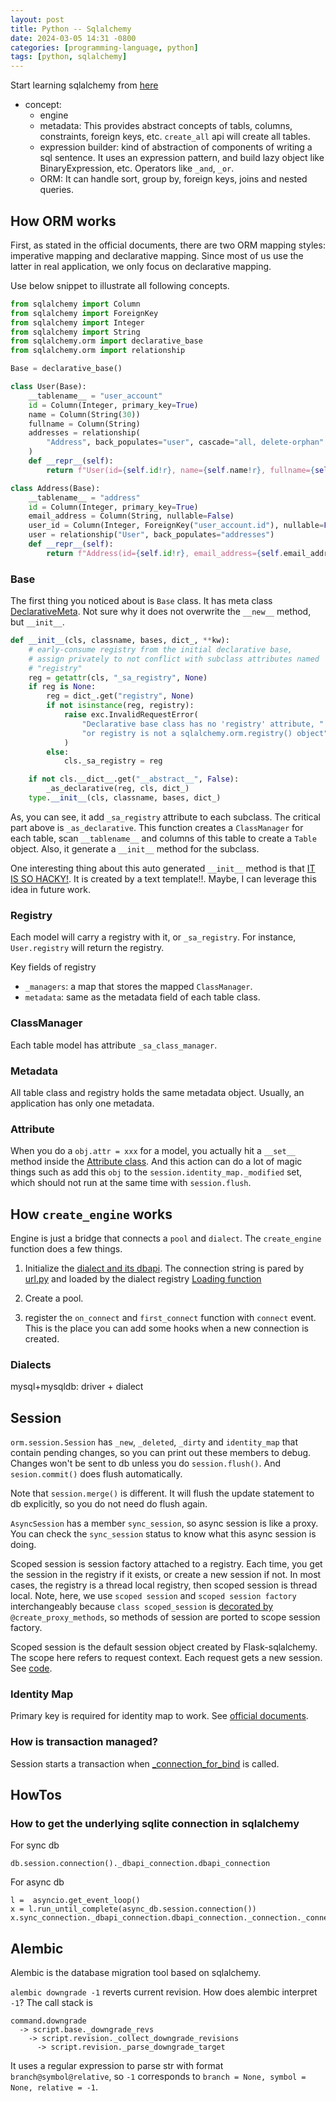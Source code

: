 ```yaml
---
layout: post
title: Python -- Sqlalchemy
date: 2024-03-05 14:31 -0800
categories: [programming-language, python]
tags: [python, sqlalchemy]
---
```


Start learning sqlalchemy from
[here](https://docs.sqlalchemy.org/en/14/tutorial/index.html)

- concept:
  - engine
  - metadata: This provides abstract concepts of tabls, columns, constraints,
    foreign keys, etc. `create_all` api will create all tables.
  - expression builder: kind of abstraction of components of writing a sql
    sentence. It uses an expression pattern, and build lazy object like
    BinaryExpression, etc. Operators like `_and`, `_or`.
  - ORM: It can handle sort, group by, foreign keys, joins and nested queries.

## How ORM works

First, as stated in the official documents, there are two ORM mapping styles:
imperative mapping and declarative mapping. Since most of us use the latter in
real application, we only focus on declarative mapping.

Use below snippet to illustrate all following concepts.

```python
from sqlalchemy import Column
from sqlalchemy import ForeignKey
from sqlalchemy import Integer
from sqlalchemy import String
from sqlalchemy.orm import declarative_base
from sqlalchemy.orm import relationship

Base = declarative_base()

class User(Base):
    __tablename__ = "user_account"
    id = Column(Integer, primary_key=True)
    name = Column(String(30))
    fullname = Column(String)
    addresses = relationship(
        "Address", back_populates="user", cascade="all, delete-orphan"
    )
    def __repr__(self):
        return f"User(id={self.id!r}, name={self.name!r}, fullname={self.fullname!r})"

class Address(Base):
    __tablename__ = "address"
    id = Column(Integer, primary_key=True)
    email_address = Column(String, nullable=False)
    user_id = Column(Integer, ForeignKey("user_account.id"), nullable=False)
    user = relationship("User", back_populates="addresses")
    def __repr__(self):
        return f"Address(id={self.id!r}, email_address={self.email_address!r})"
```

### Base

The first thing you noticed about is `Base` class. It has meta class
[DeclarativeMeta](https://github.com/sqlalchemy/sqlalchemy/blob/ab42b0e3d98386c8a13edea3206ef43f018de3b6/lib/sqlalchemy/orm/decl_api.py#L55).
Not sure why it does not overwrite the `__new__` method, but `__init__`.

```python
def __init__(cls, classname, bases, dict_, **kw):
    # early-consume registry from the initial declarative base,
    # assign privately to not conflict with subclass attributes named
    # "registry"
    reg = getattr(cls, "_sa_registry", None)
    if reg is None:
        reg = dict_.get("registry", None)
        if not isinstance(reg, registry):
            raise exc.InvalidRequestError(
                "Declarative base class has no 'registry' attribute, "
                "or registry is not a sqlalchemy.orm.registry() object"
            )
        else:
            cls._sa_registry = reg

    if not cls.__dict__.get("__abstract__", False):
        _as_declarative(reg, cls, dict_)
    type.__init__(cls, classname, bases, dict_)
```

As, you can see, it add `_sa_registry` attribute to each subclass. The critical
part above is `_as_declarative`. This function creates a `ClassManager` for
each table, scan `__tablename__` and columns of this table to create a `Table`
object. Also, it generate a `__init__` method for the subclass.

One interesting thing about this auto generated `__init__` method is that
[IT IS SO HACKY!](https://github.com/sqlalchemy/sqlalchemy/blob/ab42b0e3d98386c8a13edea3206ef43f018de3b6/lib/sqlalchemy/orm/instrumentation.py#L620-L627).
It is created by a text template!!. Maybe, I can leverage this idea in future
work.

### Registry

Each model will carry a registry with it, or `_sa_registry`. For instance,
`User.registry` will return the registry.

Key fields of registry

- `_managers`: a map that stores the mapped `ClassManager`.
- `metadata`: same as the metadata field of each table class.

### ClassManager

Each table model has attribute `_sa_class_manager`.

### Metadata

All table class and registry holds the same metadata object. Usually, an
application has only one metadata.

### Attribute

When you do a `obj.attr = xxx` for a model, you actually hit a `__set__` method
inside the
[Attribute class](https://github.com/sqlalchemy/sqlalchemy/blob/ab42b0e3d98386c8a13edea3206ef43f018de3b6/lib/sqlalchemy/orm/attributes.py#L458).
And this action can do a lot of magic things such as add this `obj` to the
`session.identity_map._modified` set, which should not run at the same time
with `session.flush`.

## How `create_engine` works

Engine is just a bridge that connects a `pool` and `dialect`. The
`create_engine` function does a few things.

1. Initialize the
   [dialect and its dbapi](https://github.com/sqlalchemy/sqlalchemy/blob/ab42b0e3d98386c8a13edea3206ef43f018de3b6/lib/sqlalchemy/engine/create.py#L545).
   The connection string is pared by
   [url.py](https://github.com/sqlalchemy/sqlalchemy/blob/ab42b0e3d98386c8a13edea3206ef43f018de3b6/lib/sqlalchemy/engine/url.py#L661)
   and loaded by the dialect registry
   [Loading function](https://github.com/sqlalchemy/sqlalchemy/blob/ab42b0e3d98386c8a13edea3206ef43f018de3b6/lib/sqlalchemy/dialects/__init__.py#L22)

2. Create a pool.

3. register the `on_connect` and `first_connect` function with `connect` event.
   This is the place you can add some hooks when a new connection is created.

### Dialects

mysql+mysqldb: driver + dialect

## Session

`orm.session.Session` has `_new`, `_deleted`, `_dirty` and `identity_map` that
contain pending changes, so you can print out these members to debug. Changes
won't be sent to db unless you do `session.flush()`. And `sesion.commit()` does
flush automatically.

Note that `session.merge()` is different. It will flush the update statement to
db explicitly, so you do not need do flush again.

`AsyncSession` has a member `sync_session`, so async session is like a proxy.
You can check the `sync_session` status to know what this async session is
doing.

Scoped session is session factory attached to a registry. Each time, you get
the session in the registry if it exists, or create a new session if not. In
most cases, the registry is a thread local registry, then scoped session is
thread local. Note, here, we use `scoped session` and `scoped session factory`
interchangeably because `class scoped_session` is
[decorated by](https://github.com/sqlalchemy/sqlalchemy/blob/ab42b0e3d98386c8a13edea3206ef43f018de3b6/lib/sqlalchemy/orm/scoping.py#L75)
`@create_proxy_methods`, so methods of session are ported to scope session
factory.

Scoped session is the default session object created by Flask-sqlalchemy. The
scope here refers to request context. Each request gets a new session. See
[code](https://github.com/pallets-eco/flask-sqlalchemy/blob/da0e0df80cc368d95dc5a118ce857cead172aded/flask_sqlalchemy/__init__.py#L886-L900).

### Identity Map

Primary key is required for identity map to work. See
[official documents](https://docs.sqlalchemy.org/en/20/faq/ormconfiguration.html#how-do-i-map-a-table-that-has-no-primary-key).

### How is transaction managed?

Session starts a transaction when
[\_connection_for_bind](https://github.com/sqlalchemy/sqlalchemy/blob/768507602e4564108799c0c6bfd3d7ceb734784b/lib/sqlalchemy/orm/session.py#L770)
is called.

## HowTos

### How to get the underlying sqlite connection in sqlalchemy

For sync db

```
db.session.connection()._dbapi_connection.dbapi_connection
```

For async db

```
l =  asyncio.get_event_loop()
x = l.run_until_complete(async_db.session.connection())
x.sync_connection._dbapi_connection.dbapi_connection._connection._connection
```

## Alembic

Alembic is the database migration tool based on sqlalchemy.

`alembic downgrade -1` reverts current revision. How does alembic interpret
`-1`? The call stack is

```
command.downgrade
  -> script.base._downgrade_revs
    -> script.revision._collect_downgrade_revisions
      -> script.revision._parse_downgrade_target
```

It uses a regular expression to parse str with format `branch@symbol@relative`,
so `-1` corresponds to `branch = None, symbol = None, relative = -1`.
